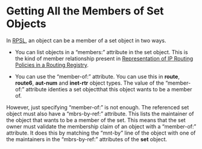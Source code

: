 # Getting All the Members of Set Objects

In [RPSL](../04.RPSL-Object-Types/README.md), an object can be a member of a set object in two ways.

* You can list objects in a “members:” attribute in the set object. This is the kind of member relationship present in [Representation of IP Routing Policies in a Routing Registry](https://www.ripe.net/docs/ripe-181.html).

* You can use the “member-of:” attribute. You can use this in **route**, **route6**, **aut-num** and **inet-rtr** object types. The value of the “member-of:” attribute identies a set objectthat this object wants to be a member of.

However, just specifying “member-of:” is not enough. The referenced set object must also have a “mbrs-by-ref:” attribute. This lists the maintainer of the object that wants to be a member of the set. This means that the set owner must validate the membership claim of an object with a “member-of:” attribute. It does this by matching the “mnt-by” line of the object with one of the maintainers in the “mbrs-by-ref:” attributes of the **set** object.